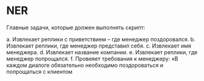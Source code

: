 # NER

Главные задачи, которые должен выполнять скрипт:

a.	Извлекает реплики с приветствием – где менеджер поздоровался. 
b.	Извлекает реплики, где менеджер представил себя. 
c.	Извлекает имя менеджера. 
d.	Извлекает название компании. 
e.	Извлекает реплики, где менеджер попрощался.
f.	Провеяет требования к менеджеру: «В каждом диалоге обязательно необходимо поздороваться и попрощаться с клиентом

